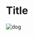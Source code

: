 # Title

![dog](https://upload.wikimedia.org/wikipedia/commons/thumb/7/77/Google_Images_2015_logo.svg/800px-Google_Images_2015_logo.svg.png)